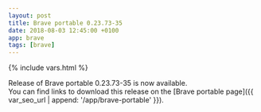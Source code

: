 ```yaml
---
layout: post
title: Brave portable 0.23.73-35
date: 2018-08-03 12:45:00 +0100
app: brave
tags: [brave]
---
```

{% include vars.html %}

Release of Brave portable 0.23.73-35 is now available.<br />
You can find links to download this release on the [Brave portable page]({{ var_seo_url | append: '/app/brave-portable' }}).